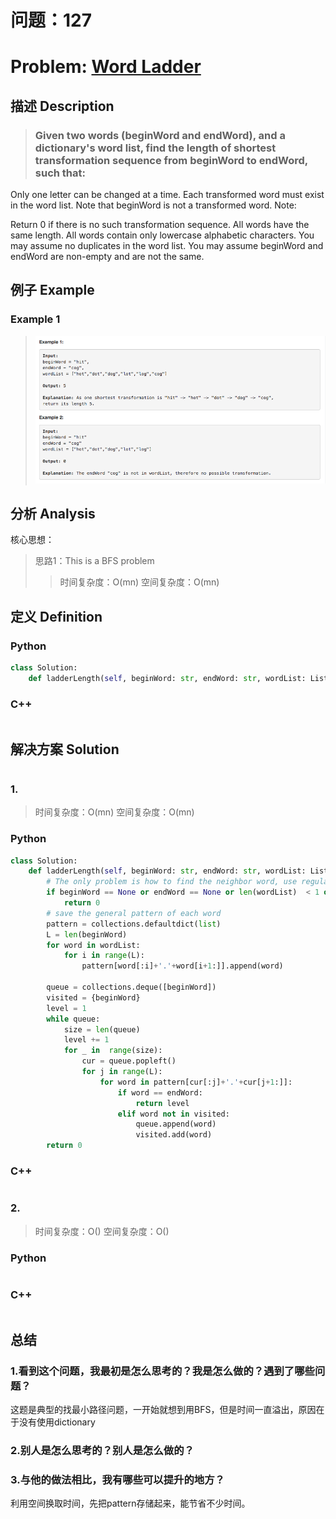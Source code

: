 
# 问题：127
# Problem: [Word Ladder](https://leetcode.com/problems/word-ladder/description/)

## 描述 Description
> ### Given two words (beginWord and endWord), and a dictionary's word list, find the length of shortest transformation sequence from beginWord to endWord, such that:

Only one letter can be changed at a time.
Each transformed word must exist in the word list. Note that beginWord is not a transformed word.
Note:

Return 0 if there is no such transformation sequence.
All words have the same length.
All words contain only lowercase alphabetic characters.
You may assume no duplicates in the word list.
You may assume beginWord and endWord are non-empty and are not the same.

> ### 

## 例子 Example
### Example 1

> ![example1](../img/127.png)


## 分析 Analysis

核心思想：
> 思路1：This is a BFS problem
>> 时间复杂度：O(mn)
>> 空间复杂度：O(mn)


## 定义 Definition

### Python


```python
class Solution:
    def ladderLength(self, beginWord: str, endWord: str, wordList: List[str]) -> int:

```

### C++

```c++

```


## 解决方案 Solution
```

```
### 1.

> 时间复杂度：O(mn)
> 空间复杂度：O(mn)

### Python


```python
class Solution:
    def ladderLength(self, beginWord: str, endWord: str, wordList: List[str]) -> int:
        # The only problem is how to find the neighbor word, use regular express
        if beginWord == None or endWord == None or len(wordList)  < 1 or endWord == beginWord or endWord not in wordList:
            return 0
        # save the general pattern of each word
        pattern = collections.defaultdict(list)
        L = len(beginWord)
        for word in wordList:
            for i in range(L):
                pattern[word[:i]+'.'+word[i+1:]].append(word)

        queue = collections.deque([beginWord])
        visited = {beginWord}
        level = 1
        while queue:
            size = len(queue)
            level += 1
            for _ in  range(size):
                cur = queue.popleft()
                for j in range(L):
                    for word in pattern[cur[:j]+'.'+cur[j+1:]]:
                        if word == endWord:
                            return level
                        elif word not in visited:
                            queue.append(word)
                            visited.add(word)
        return 0
```

### C++

```c++

```


### 2.

> 时间复杂度：O()
> 空间复杂度：O()

### Python


```python

```

### C++

```c++

```



## 总结

### 1.看到这个问题，我最初是怎么思考的？我是怎么做的？遇到了哪些问题？
这题是典型的找最小路径问题，一开始就想到用BFS，但是时间一直溢出，原因在于没有使用dictionary
### 2.别人是怎么思考的？别人是怎么做的？


### 3.与他的做法相比，我有哪些可以提升的地方？

利用空间换取时间，先把pattern存储起来，能节省不少时间。

```python

```
